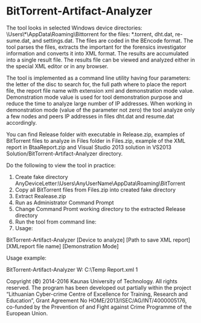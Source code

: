 # BitTorrent-Artifact-Analyzer
The tool looks in selected Windows device directories: \Users\\*\AppData\Roaming\Bittorrent 
for the files: *.torrent, dht.dat, re-sume.dat, and settings.dat. The files are coded in the BEncode format. The tool parses the files, extracts the important for the forensics investigator information and converts it into XML format. The results are accumulated into a single result file. The results file can be viewed and analyzed either in the special XML editor or in any browser.

The tool is implemented as a command line utility having four parameters: the letter of the disc to search for, the full path where to place the report file, the report file name with extension xml and demonstration mode value. Demonstration mode value is used for tool demonstration purpose and reduce the time to analyze large number of IP addresses. When working in demonstration mode (value of the parameter not zero) the tool analyze only a few nodes and peers IP addresses in files dht.dat and resume.dat accordingly.

You can find Release folder with executable in Release.zip, examples of BitTorrent files to analyze in Files folder in Files.zip, example of the XML report in BtaaReport.zip and Visual Studio 2013 solution in VS2013 Solution/BitTorrent-Artifact-Analyzer directory.

Do the following to view the tool in practice: 

1. Create fake directory AnyDeviceLetter:\Users\AnyUserName\AppData\Roaming\BitTorrent 
2. Copy all BitTorrent files from Files.zip into created fake directory 
3. Extract Realease.zip 
4. Run as Administrator Command Prompt
5. Change Command Promt working directory to the extracted Release directory 
6. Run the tool from command line:
7. Usage:
 
BitTorrent-Artifact-Analyzer [Device to analyze] [Path to save XML report] [XMLreport file name] [Demonstration Mode]

Usage example: 

BitTorrent-Artifact-Analyzer W: C:\Temp Report.xml 1

Copyright (©) 2014-2016 Kaunas University of Technology. All rights reserved.
The program has been developed out partially within the project “Lithuanian Cyber-crime Centre of Excellence for Training, Research and Education”, Grant Agreement No HOME/2013/ISEC/AG/INT/4000005176, co-funded by the Prevention of and Fight against Crime Programme of the European Union.
